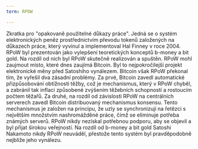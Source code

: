 ```yaml
---
term: RPOW

---
```

Zkratka pro "opakovaně použitelné důkazy práce". Jedná se o systém elektronických peněz prostřednictvím převodu tokenů založených na důkazech práce, který vyvinul a implementoval Hal Finney v roce 2004. RPoW byl prezentován jako vylepšení teoretických konceptů b-money a bit gold. Na rozdíl od nich byl RPoW skutečně realizován a spuštěn. RPoW mohl zaujmout místo, které dnes zaujímá Bitcoin. Byl to nejpokročilejší projekt elektronické měny před Satoshiho vynálezem. Bitcoin však RPoW překonal tím, že vyřešil dva zásadní problémy. Za prvé, Bitcoin zavedl automatické přizpůsobování obtížnosti těžby, což je mechanismus, který v RPoW chyběl, a zabránil tak inflaci způsobené zvýšením těžebních schopností a rostoucím počtem těžařů. Za druhé, na rozdíl od závislosti RPoW na centrálních serverech zavedl Bitcoin distribuovaný mechanismus konsensu. Tento mechanismus je založen na principu, že uzly se synchronizují na řetězci s největším množstvím nashromážděné práce, čímž se eliminuje potřeba známých serverů. RPoW nikdy nezískal potřebnou podporu, aby se objevil a byl přijat širokou veřejností. Na rozdíl od b-money a bit gold Satoshi Nakamoto nikdy RPoW neuváděl, přestože tento systém byl pravděpodobně nejblíže jeho vynálezu.